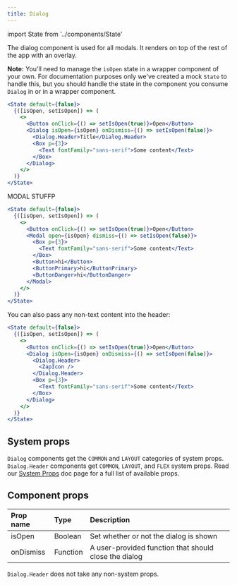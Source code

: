 ```yaml
---
title: Dialog
---
```

import State from '../components/State'

The dialog component is used for all modals. It renders on top of the rest of the app with an overlay.

**Note:** You'll need to manage the `isOpen` state in a wrapper component of your own. For documentation purposes only we've created a mock `State` to handle this, but you should handle the state in the component you consume `Dialog` in or in a wrapper component.

```jsx live
<State default={false}>
  {([isOpen, setIsOpen]) => (
    <>
      <Button onClick={() => setIsOpen(true)}>Open</Button>
      <Dialog isOpen={isOpen} onDismiss={() => setIsOpen(false)}>
        <Dialog.Header>Title</Dialog.Header>
        <Box p={3}>
          <Text fontFamily="sans-serif">Some content</Text>
        </Box>
      </Dialog>
    </>
  )}
</State>
```

MODAL STUFFP

```jsx live
<State default={false}>
  {([isOpen, setIsOpen]) => (
    <>
      <Button onClick={() => setIsOpen(true)}>Open</Button>
      <Modal open={isOpen} dismiss={() => setIsOpen(false)}>
        <Box p={3}>
          <Text fontFamily="sans-serif">Some content</Text>
        </Box>
        <Button>hi</Button>
        <ButtonPrimary>hi</ButtonPrimary>
        <ButtonDanger>hi</ButtonDanger>
      </Modal>
    </>
  )}
</State>
```

You can also pass any non-text content into the header:

```jsx live
<State default={false}>
  {([isOpen, setIsOpen]) => (
    <>
      <Button onClick={() => setIsOpen(true)}>Open</Button>
      <Dialog isOpen={isOpen} onDismiss={() => setIsOpen(false)}>
        <Dialog.Header>
          <ZapIcon />
        </Dialog.Header>
        <Box p={3}>
          <Text fontFamily="sans-serif">Some content</Text>
        </Box>
      </Dialog>
    </>
  )}
</State>
```

## System props

`Dialog` components get the `COMMON` and `LAYOUT` categories of system props. `Dialog.Header` components get `COMMON`, `LAYOUT`, and `FLEX` system props. Read our [System Props](/system-props) doc page for a full list of available props.

## Component props

| Prop name | Type | Description |
| :- | :- | :- |
| isOpen | Boolean | Set whether or not the dialog is shown |
| onDismiss | Function | A user-provided function that should close the dialog |

`Dialog.Header` does not take any non-system props.
